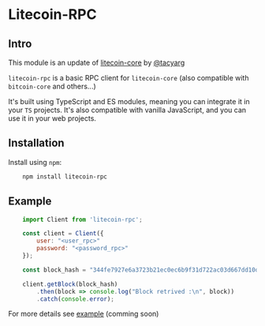 # Litecoin-RPC

## Intro

This module is an update of [litecoin-core](https://www.npmjs.com/package/litecoin-core) by [@tacyarg](https://www.npmjs.com/~tacyarg)

`litecoin-rpc` is a basic RPC client for `litecoin-core` (also compatible with `bitcoin-core` and others...)

It's built using TypeScript and ES modules, meaning you can integrate it in your `TS` projects.
It's also compatible with vanilla JavaScript, and you can use it in your web projects.

## Installation

Install using `npm`:

```sh
    npm install litecoin-rpc
```

## Example

```javascript
    import Client from 'litecoin-rpc';

    const client = Client({
        user: "<user_rpc>"
        password: "<password_rpc>" 
    });

    const block_hash = "344fe7927e6a3723b21ec0ec6b9f31d722ac03d667dd10d209b00047380370bb";

    client.getBlock(block_hash)
        .then(block => console.log("Block retrived :\n", block))
        .catch(console.error);
```

For more details see [example](https://github.com/nem0z/litecoin-rpc/tree/main/example) (comming soon)

